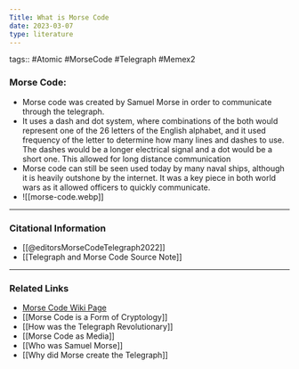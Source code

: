 ```yaml
---
Title: What is Morse Code
date: 2023-03-07
type: literature
---
```

tags:: #Atomic #MorseCode #Telegraph #Memex2 

### Morse Code:
- Morse code was created by Samuel Morse in order to communicate through the telegraph.
- It uses a dash and dot system, where combinations of the both would represent one of the 26 letters of the English alphabet, and it used frequency of the letter to determine how many lines and dashes to use. The dashes would be a longer electrical signal and a dot would be a short one. This allowed for long distance communication
- Morse code can still be seen used today by many naval ships, although it is heavily outshone by the internet. It was a key piece in both world wars as it allowed officers to quickly communicate.
- ![[morse-code.webp]]

---
### Citational Information

- [[@editorsMorseCodeTelegraph2022]]
- [[Telegraph and Morse Code Source Note]]

---

### Related Links
- [Morse Code Wiki Page](https://en.wikipedia.org/wiki/Morse_code)
- [[Morse Code is a Form of Cryptology]]
- [[How was the Telegraph Revolutionary]]
- [[Morse Code as Media]]
- [[Who was Samuel Morse]]
- [[Why did Morse create the Telegraph]]
